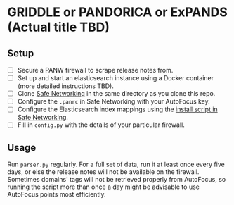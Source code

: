 # GRIDDLE or PANDORICA or ExPANDS (Actual title TBD)

## Setup
- [ ] Secure a PANW firewall to scrape release notes from.
- [ ] Set up and start an elasticsearch instance using a Docker container (more detailed instructions TBD).
- [ ] Clone [Safe Networking](https://github.com/PaloAltoNetworks/safe-networking/) in the same directory as you clone this repo.
- [ ] Configure the `.panrc` in Safe Networking with your AutoFocus key.
- [ ] Configure the Elasticsearch index mappings using the [install script in Safe Networking](https://github.com/PaloAltoNetworks/safe-networking/blob/master/install/setup.sh).
- [ ] Fill in `config.py` with the details of your particular firewall.

## Usage
Run `parser.py` regularly. For a full set of data, run it at least once every five days, or else the release notes will not be available on the firewall. Sometimes domains' tags will not be retrieved properly from AutoFocus, so running the script more than once a day might be advisable to use AutoFocus points most efficiently.
